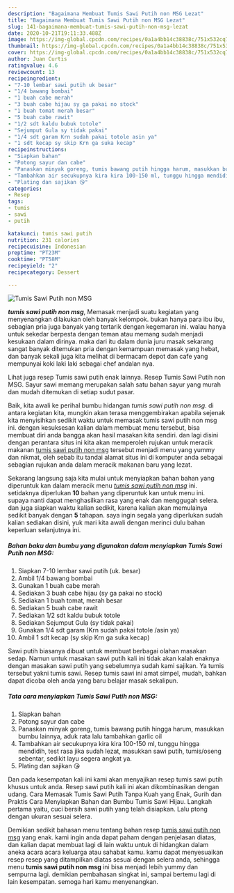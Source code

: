 ```yaml
---
description: "Bagaimana Membuat Tumis Sawi Putih non MSG Lezat"
title: "Bagaimana Membuat Tumis Sawi Putih non MSG Lezat"
slug: 141-bagaimana-membuat-tumis-sawi-putih-non-msg-lezat
date: 2020-10-21T19:11:33.488Z
image: https://img-global.cpcdn.com/recipes/0a1a4bb14c38838c/751x532cq70/tumis-sawi-putih-non-msg-foto-resep-utama.jpg
thumbnail: https://img-global.cpcdn.com/recipes/0a1a4bb14c38838c/751x532cq70/tumis-sawi-putih-non-msg-foto-resep-utama.jpg
cover: https://img-global.cpcdn.com/recipes/0a1a4bb14c38838c/751x532cq70/tumis-sawi-putih-non-msg-foto-resep-utama.jpg
author: Juan Curtis
ratingvalue: 4.6
reviewcount: 13
recipeingredient:
- "7-10 lembar sawi putih uk besar"
- "1/4 bawang bombai"
- "1 buah cabe merah"
- "3 buah cabe hijau sy ga pakai no stock"
- "1 buah tomat merah besar"
- "5 buah cabe rawit"
- "1/2 sdt kaldu bubuk totole"
- "Sejumput Gula sy tidak pakai"
- "1/4 sdt garam Krn sudah pakai totole asin ya"
- "1 sdt kecap sy skip Krn ga suka kecap"
recipeinstructions:
- "Siapkan bahan"
- "Potong sayur dan cabe"
- "Panaskan minyak goreng, tumis bawang putih hingga harum, masukkan bumbu lainnya, aduk rata lalu tambahkan garlic oil"
- "Tambahkan air secukupnya kira kira 100-150 ml, tunggu hingga mendidih, test rasa jika sudah lezat, masukkan sawi putih, tumis/oseng sebentar, sedikit layu segera angkat ya."
- "Plating dan sajikan 😘"
categories:
- Resep
tags:
- tumis
- sawi
- putih

katakunci: tumis sawi putih 
nutrition: 231 calories
recipecuisine: Indonesian
preptime: "PT23M"
cooktime: "PT58M"
recipeyield: "2"
recipecategory: Dessert

---
```



![Tumis Sawi Putih non MSG](https://img-global.cpcdn.com/recipes/0a1a4bb14c38838c/751x532cq70/tumis-sawi-putih-non-msg-foto-resep-utama.jpg)

<b><i>tumis sawi putih non msg</i></b>, Memasak menjadi suatu kegiatan yang menyenangkan dilakukan oleh banyak kelompok. bukan hanya para ibu ibu, sebagian pria juga banyak yang tertarik dengan kegemaran ini. walau hanya untuk sekedar berpesta dengan teman atau memang sudah menjadi kesukaan dalam dirinya. maka dari itu dalam dunia juru masak sekarang sangat banyak ditemukan pria dengan kemampuan memasak yang hebat, dan banyak sekali juga kita melihat di bermacam depot dan cafe yang mempunyai koki laki laki sebagai chef andalan nya.

Lihat juga resep Tumis sawi putih enak lainnya. Resep Tumis Sawi Putih non MSG. Sayur sawi memang merupakan salah satu bahan sayur yang murah dan mudah ditemukan di setiap sudut pasar.

Baik, kita awali ke perihal bumbu hidangan <i>tumis sawi putih non msg</i>. di antara kegiatan kita, mungkin akan terasa menggembirakan apabila sejenak kita menyisihkan sedikit waktu untuk memasak tumis sawi putih non msg ini. dengan kesuksesan kalian dalam membuat menu tersebut, bisa membuat diri anda bangga akan hasil masakan kita sendiri. dan lagi disini dengan perantara situs ini kita akan memperoleh rujukan untuk meracik makanan <u>tumis sawi putih non msg</u> tersebut menjadi menu yang yummy dan nikmat, oleh sebab itu tandai alamat situs ini di komputer anda sebagai sebagian rujukan anda dalam meracik makanan baru yang lezat.


Sekarang langsung saja kita mulai untuk menyiapkan bahan bahan yang diperuntuk kan dalam meracik menu <u><i>tumis sawi putih non msg</i></u> ini. setidaknya diperlukan <b>10</b> bahan yang diperuntuk kan untuk menu ini. supaya nanti dapat menghasilkan rasa yang enak dan menggugah selera. dan juga siapkan waktu kalian sedikit, karena kalian akan memulainya sedikit banyak dengan <b>5</b> tahapan. saya ingin segala yang diperlukan sudah kalian sediakan disini, yuk mari kita awali dengan merinci dulu bahan keperluan selanjutnya ini.

<!--inarticleads1-->

##### Bahan baku dan bumbu yang digunakan dalam menyiapkan Tumis Sawi Putih non MSG:

1. Siapkan 7-10 lembar sawi putih (uk. besar)
1. Ambil 1/4 bawang bombai
1. Gunakan 1 buah cabe merah
1. Sediakan 3 buah cabe hijau (sy ga pakai no stock)
1. Sediakan 1 buah tomat, merah besar
1. Sediakan 5 buah cabe rawit
1. Sediakan 1/2 sdt kaldu bubuk totole
1. Sediakan Sejumput Gula (sy tidak pakai)
1. Gunakan 1/4 sdt garam (Krn sudah pakai totole /asin ya)
1. Ambil 1 sdt kecap (sy skip Krn ga suka kecap)


Sawi putih biasanya dibuat untuk membuat berbagai olahan masakan sedap. Namun untuk masakan sawi putih kali ini tidak akan kalah enaknya dengan masakan sawi putih yang sebelumnya sudah kami sajikan. Ya tumis tersebut yakni tumis sawi. Resep tumis sawi ini amat simpel, mudah, bahkan dapat dicoba oleh anda yang baru belajar masak sekalipun. 

<!--inarticleads2-->

##### Tata cara menyiapkan Tumis Sawi Putih non MSG:

1. Siapkan bahan
1. Potong sayur dan cabe
1. Panaskan minyak goreng, tumis bawang putih hingga harum, masukkan bumbu lainnya, aduk rata lalu tambahkan garlic oil
1. Tambahkan air secukupnya kira kira 100-150 ml, tunggu hingga mendidih, test rasa jika sudah lezat, masukkan sawi putih, tumis/oseng sebentar, sedikit layu segera angkat ya.
1. Plating dan sajikan 😘


Dan pada kesempatan kali ini kami akan menyajikan resep tumis sawi putih khusus untuk anda. Resep sawi putih kali ini akan dikombinasikan dengan udang. Cara Memasak Tumis Sawi Putih Tanpa Kuah yang Enak, Gurih dan Praktis Cara Menyiapkan Bahan dan Bumbu Tumis Sawi Hijau. Langkah pertama yaitu, cuci bersih sawi putih yang telah disiapkan. Lalu ptong dengan ukuran sesuai selera. 

Demikian sedikit bahasan menu tentang bahan resep <u>tumis sawi putih non msg</u> yang enak. kami ingin anda dapat paham dengan penjelasan diatas, dan kalian dapat membuat lagi di lain waktu untuk di hidangkan dalam aneka acara acara keluarga atau sahabat kamu. kamu dapat menyesuaikan resep resep yang ditampilkan diatas sesuai dengan selera anda, sehingga menu <b>tumis sawi putih non msg</b> ini bisa menjadi lebih yummy dan sempurna lagi. demikian pembahasan singkat ini, sampai bertemu lagi di lain kesempatan. semoga hari kamu menyenangkan.

